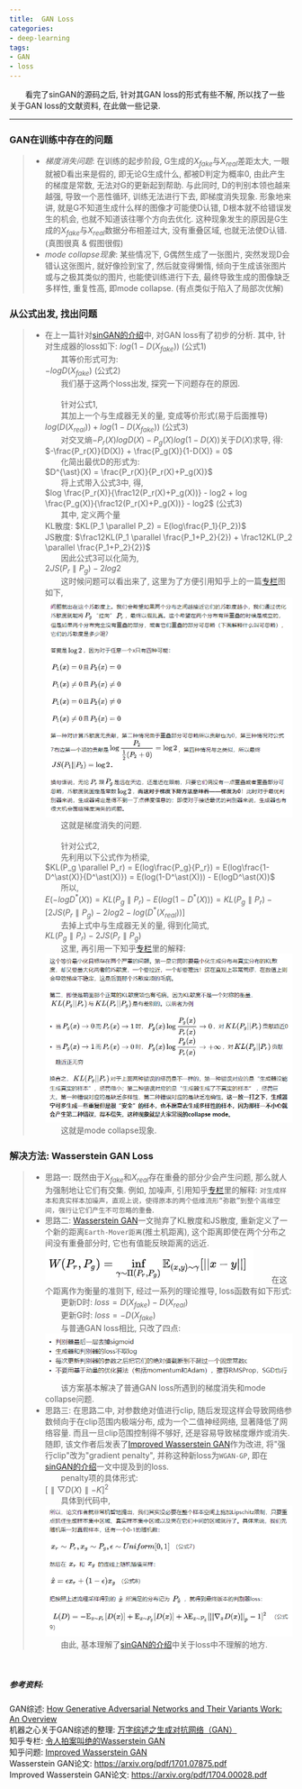 ```yaml
---
title:  GAN Loss
categories:
- deep-learning
tags:
- GAN
- loss
---
```


&emsp;&emsp;看完了sinGAN的源码之后, 针对其GAN loss的形式有些不解, 所以找了一些关于GAN loss的文献资料, 在此做一些记录.
<!-- more -->

***
### GAN在训练中存在的问题
>+ *梯度消失问题*: 在训练的起步阶段, G生成的$X_{fake}$与$X_{real}$差距太大, 一眼就被D看出来是假的, 即无论G生成什么, 都被D判定为概率0, 由此产生的梯度是常数, 无法对G的更新起到帮助. 与此同时, D的判别本领也越来越强, 导致一个恶性循环, 训练无法进行下去, 即梯度消失现象. 形象地来讲, 就是G不知道生成什么样的图像才可能使D认错, D根本就不给错误发生的机会, 也就不知道该往哪个方向去优化. 这种现象发生的原因是G生成的$X_{fake}$与$X_{real}$数据分布相差过大, 没有重叠区域, 也就无法使D认错. (真图很真 & 假图很假)
>+ *mode collapse现象*: 某些情况下, G偶然生成了一张图片, 突然发现D会错认这张图片, 就好像捡到宝了, 然后就变得懒惰, 倾向于生成该张图片或与之极其类似的图片, 也能使训练进行下去, 最终导致生成的图像缺乏多样性, 重复性高, 即mode collapse. (有点类似于陷入了局部次优解)

### 从公式出发, 找出问题
>+ 在上一篇针对[sinGAN的介绍][4]中, 对GAN loss有了初步的分析. 其中, 针对生成器的loss如下:
$log(1-D(X_{fake}))$ (公式1)  
&emsp;&emsp;其等价形式可为:  
$-logD(X_{fake})$ (公式2)  
&emsp;&emsp;我们基于这两个loss出发, 探究一下问题存在的原因.  
<br
/>
&emsp;&emsp;针对公式1,  
&emsp;&emsp;其加上一个与生成器无关的量, 变成等价形式(易于后面推导)  
$log(D(X_{real})) + log(1-D(X_{fake}))$ (公式3)  
&emsp;&emsp;对交叉熵$-P_r(X)logD(X)-P_g(X)log(1-D(X))$关于$D(X)$求导, 得:  
$-\frac{P_r(X)}{D(X)} + \frac{P_g(X)}{1-D(X)} = 0$  
&emsp;&emsp;化简出最优D的形式为:  
$D^{\ast}(X) = \frac{P_r(X)}{P_r(X)+P_g(X)}$  
&emsp;&emsp;将上式带入公式3中, 得,    
$log \frac{P_r(X)}{\frac12(P_r(X)+P_g(X))} - log2 + log \frac{P_g(X)}{\frac12(P_r(X)+P_g(X))} - log2$  (公式3)  
&emsp;&emsp;其中, 定义两个量  
KL散度:  $KL(P_1 \parallel P_2) = E(log\frac{P_1}{P_2})$  
JS散度:  $\frac12KL(P_1 \parallel \frac{P_1+P_2}{2}) + \frac12KL(P_2 \parallel \frac{P_1+P_2}{2})$  
&emsp;&emsp;因此公式3可以化简为,  
$2JS(P_r \parallel P_g) - 2log2$  
&emsp;&emsp;这时候问题可以看出来了, 这里为了方便引用知乎上的一篇[专栏][1]图如下,  
![](/assets/images/GANloss/1.png)
&emsp;&emsp;这就是梯度消失的问题.  
<br
/>
&emsp;&emsp;针对公式2,  
&emsp;&emsp;先利用以下公式作为桥梁,  
$KL(P_g \parallel P_r) = E(log\frac{P_g}{P_r}) = E(log\frac{1-D^\ast(X)}{D^\ast(X)}) = E(log(1-D^\ast(X))) - E(logD^\ast(X))$  
&emsp;&emsp;所以,  
$E(-logD^\ast(X)) = KL(P_g \parallel P_r) - E(log(1-D^\ast(X))) = KL(P_g \parallel P_r) - [2JS(P_r \parallel P_g) - 2log2 - log(D^\ast(X_{real}))]$  
&emsp;&emsp;去掉上式中与生成器无关的量, 得到化简式,  
$KL(P_g \parallel P_r) - 2JS(P_r \parallel P_g)$  
&emsp;&emsp;这里, 再引用一下知乎[专栏][1]里的解释:  
![](/assets/images/GANloss/2.png)
&emsp;&emsp;这就是mode collapse现象.

### 解决方法: Wasserstein GAN Loss
>+ 思路一: 既然由于$X_{fake}$和$X_{real}$存在重叠的部分少会产生问题, 那么就人为强制地让它们有交集. 例如, 加噪声, 引用知乎[专栏][1]里的解释: `对生成样本和真实样本加噪声，直观上说，使得原本的两个低维流形“弥散”到整个高维空间，强行让它们产生不可忽略的重叠`.  
>+ 思路二: [Wasserstein GAN][2]一文抛弃了KL散度和JS散度, 重新定义了一个新的距离`Earth-Mover距离`(推土机距离), 这个距离即使在两个分布之间没有重叠部分时, 它也有值能反映距离的远近.
![](/assets/images/GANloss/3.png)
&emsp;&emsp;在这个距离作为衡量的准则下, 经过一系列的理论推导, loss函数有如下形式:  
&emsp;&emsp;更新D时:  $loss=D(X_{fake}) - D(X_{real})$  
&emsp;&emsp;更新G时:  $loss=-D(X_{fake})$  
&emsp;&emsp;与普通GAN loss相比, 只改了四点:
![](/assets/images/GANloss/4.png)
&emsp;&emsp;该方案基本解决了普通GAN loss所遇到的梯度消失和mode collapse问题.
>+ 思路三: 在思路二中, 对参数绝对值进行clip, 随后发现这样会导致网络参数倾向于在clip范围内极端分布, 成为一个二值神经网络, 显著降低了网络容量. 而且一旦clip范围控制得不够好, 还是容易导致梯度爆炸或消失. 随即, 该文作者后发表了[Improved Wasserstein GAN][3]作为改进, 将"强行clip"改为"gradient penalty", 并称这种新loss为`WGAN-GP`, 即在[sinGAN的介绍][4]一文中提及到的loss.  
&emsp;&emsp;penalty项的具体形式:   
$[\parallel \bigtriangledown D(X) \parallel - K]^2$  
&emsp;&emsp;具体到代码中, 
![](/assets/images/GANloss/5.png)
&emsp;&emsp;由此, 基本理解了[sinGAN的介绍][4]中关于loss中不理解的地方.

<br
/>
##### 参考资料:
GAN综述: [How Generative Adversarial Networks and Their Variants Work: An Overview](https://arxiv.xilesou.top/pdf/1711.05914.pdf)    
机器之心关于GAN综述的整理: [万字综述之生成对抗网络（GAN）](https://www.jiqizhixin.com/articles/2019-03-19-12?from=synced&keyword=GAN)  
知乎专栏: [令人拍案叫绝的Wasserstein GAN][1]  
知乎问题: [Improved Wasserstein GAN](https://www.zhihu.com/question/52602529/answer/158727900)  
Wasserstein GAN论文: <https://arxiv.org/pdf/1701.07875.pdf>  
Improved Wasserstein GAN论文: <https://arxiv.org/pdf/1704.00028.pdf>  

[1]: https://zhuanlan.zhihu.com/p/25071913
[2]: https://arxiv.org/pdf/1701.07875.pdf
[3]: https://arxiv.org/pdf/1704.00028.pdf
[4]: https://fengweiustc.github.io/paper-reading/2019/11/03/sinGan/#



